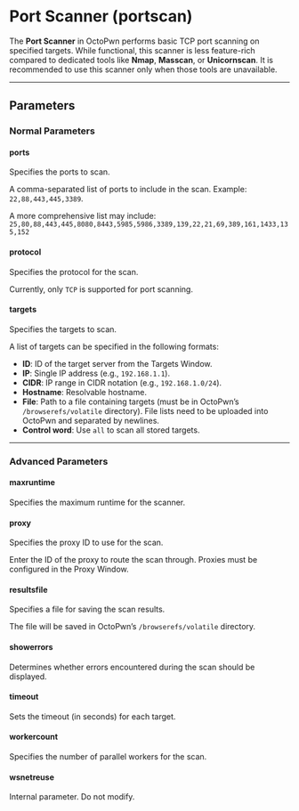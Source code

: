 # Port Scanner (portscan)

The **Port Scanner** in OctoPwn performs basic TCP port scanning on specified targets. While functional, this scanner is less feature-rich compared to dedicated tools like **Nmap**, **Masscan**, or **Unicornscan**. It is recommended to use this scanner only when those tools are unavailable.

---

## Parameters

### Normal Parameters

#### ports
Specifies the ports to scan.

A comma-separated list of ports to include in the scan. Example: `22,88,443,445,3389`. 

A more comprehensive list may include: `25,80,88,443,445,8080,8443,5985,5986,3389,139,22,21,69,389,161,1433,135,152`
#### protocol
Specifies the protocol for the scan.

Currently, only `TCP` is supported for port scanning.
#### targets
Specifies the targets to scan.

A list of targets can be specified in the following formats:

- **ID**: ID of the target server from the Targets Window.
- **IP**: Single IP address (e.g., `192.168.1.1`).
- **CIDR**: IP range in CIDR notation (e.g., `192.168.1.0/24`).
- **Hostname**: Resolvable hostname.
- **File**: Path to a file containing targets (must be in OctoPwn’s `/browserefs/volatile` directory). File lists need to be uploaded into OctoPwn and separated by newlines.
- **Control word**: Use `all` to scan all stored targets.

---

### Advanced Parameters

#### maxruntime
Specifies the maximum runtime for the scanner.

#### proxy
Specifies the proxy ID to use for the scan.

Enter the ID of the proxy to route the scan through. Proxies must be configured in the Proxy Window.

#### resultsfile
Specifies a file for saving the scan results.

The file will be saved in OctoPwn’s `/browserefs/volatile` directory.
#### showerrors
Determines whether errors encountered during the scan should be displayed.

#### timeout
Sets the timeout (in seconds) for each target.

#### workercount
Specifies the number of parallel workers for the scan.
#### wsnetreuse
Internal parameter. Do not modify.
